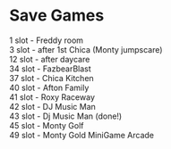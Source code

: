 # Save Games
1 slot - Freddy room
<br>
3 slot - after 1st Chica (Monty jumpscare) 
<br>
12 slot - after daycare
<br>
34 slot - FazbearBlast
<br>
37 slot - Chica Kitchen
<br>
40 slot - Afton Family
<br>
41 slot - Roxy Raceway
<br>
42 slot - DJ Music Man
<br>
43 slot - Dj Music Man (done!)
<br>
45 slot - Monty Golf
<br>
49 slot - Monty Gold MiniGame Arcade
